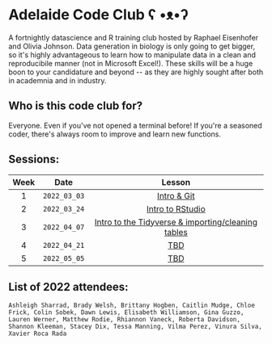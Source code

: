 # Adelaide Code Club    ʕ •ᴥ•ʔ

A fortnightly datascience and R training club hosted by Raphael Eisenhofer and Olivia Johnson. Data generation in biology is only going to get bigger, so it's highly advantageous to learn how to manipulate data in a clean and reproducibile manner (not in Microsoft Excel!). These skills will be a huge boon to your candidature and beyond -- as they are highly sought after both in academnia and in industry. 

## Who is this code club for?
Everyone. Even if you've not opened a terminal before! If you're a seasoned coder, there's always room to improve and learn new functions.

## Sessions:

| Week | Date | Lesson |
| :---: | :---: | :---: |
| 1 | `2022_03_03` | [Intro & Git](Lessons/2022/2022_03_03_Intro_and_Git/) |
| 2 | `2022_03_24` | [Intro to RStudio](Lessons/2022/2022_03_24_Intro_to_RStudio/) |
| 3 | `2022_04_07` | [Intro to the Tidyverse & importing/cleaning tables](Lessons/2022/2022_04_07_Intro_to_Tidyverse_and_importing_cleaning_tables) |
| 4 | `2022_04_21` | [TBD]() |
| 5 | `2022_05_05` | [TBD]() |


## List of 2022 attendees:

`Ashleigh Sharrad, Brady Welsh, Brittany Hogben, Caitlin Mudge, Chloe Frick, Colin Sobek, Dawn Lewis, Elisabeth Williamson, Gina Guzzo, Lauren Werner, Matthew Rodie, Rhiannon Vaneck, Roberta Davidson, Shannon Kleeman, Stacey Dix, Tessa Manning, Vilma Perez, Vinura Silva, Xavier Roca Rada`
